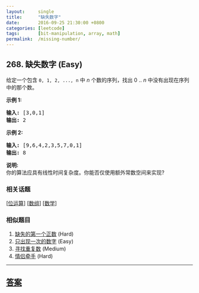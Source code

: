 ```yaml
---
layout:     single
title:      "缺失数字"
date:       2016-09-25 21:30:00 +0800
categories: [leetcode]
tags:       [bit-manipulation, array, math]
permalink:  /missing-number/
---
```


## 268. 缺失数字 (Easy)

<p>给定一个包含 <code>0, 1, 2, ..., n</code>&nbsp;中&nbsp;<em>n</em>&nbsp;个数的序列，找出 0 .. <em>n</em>&nbsp;中没有出现在序列中的那个数。</p>

<p><strong>示例 1:</strong></p>

<pre><strong>输入:</strong> [3,0,1]
<strong>输出:</strong> 2
</pre>

<p><strong>示例&nbsp;2:</strong></p>

<pre><strong>输入:</strong> [9,6,4,2,3,5,7,0,1]
<strong>输出:</strong> 8
</pre>

<p><strong>说明:</strong><br>
你的算法应具有线性时间复杂度。你能否仅使用额外常数空间来实现?</p>

### 相关话题
  [[位运算](https://github.com/openset/leetcode/tree/master/tag/bit-manipulation/README.md)]
  [[数组](https://github.com/openset/leetcode/tree/master/tag/array/README.md)]
  [[数学](https://github.com/openset/leetcode/tree/master/tag/math/README.md)]

### 相似题目
  1. [缺失的第一个正数](/first-missing-positive) (Hard)
  1. [只出现一次的数字](/single-number) (Easy)
  1. [寻找重复数](/find-the-duplicate-number) (Medium)
  1. [情侣牵手](/couples-holding-hands) (Hard)

---

## [答案](https://github.com/openset/leetcode/tree/master/problems/missing-number)
